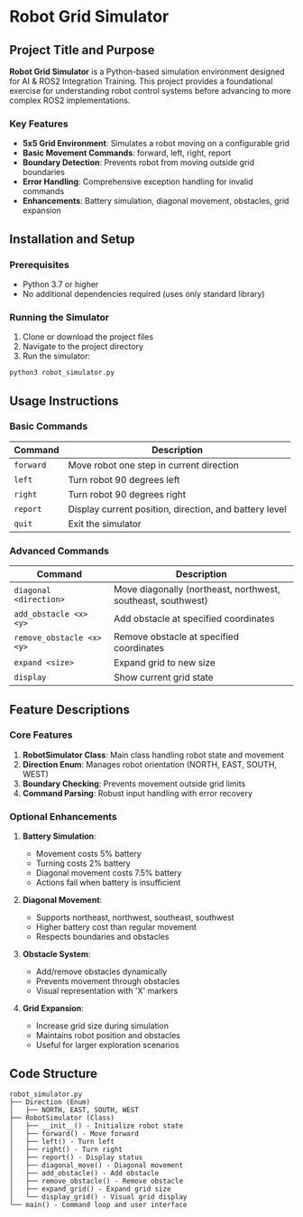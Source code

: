 # Robot Grid Simulator

## Project Title and Purpose

**Robot Grid Simulator** is a Python-based simulation environment designed for AI & ROS2 Integration Training. This project provides a foundational exercise for understanding robot control systems before advancing to more complex ROS2 implementations.

### Key Features

- **5x5 Grid Environment**: Simulates a robot moving on a configurable grid
- **Basic Movement Commands**: forward, left, right, report
- **Boundary Detection**: Prevents robot from moving outside grid boundaries
- **Error Handling**: Comprehensive exception handling for invalid commands
- **Enhancements**: Battery simulation, diagonal movement, obstacles, grid expansion

## Installation and Setup

### Prerequisites

- Python 3.7 or higher
- No additional dependencies required (uses only standard library)

### Running the Simulator

1. Clone or download the project files
2. Navigate to the project directory
3. Run the simulator:

```bash
python3 robot_simulator.py
```

## Usage Instructions

### Basic Commands

| Command | Description |
|---------|-------------|
| `forward` | Move robot one step in current direction |
| `left` | Turn robot 90 degrees left |
| `right` | Turn robot 90 degrees right |
| `report` | Display current position, direction, and battery level |
| `quit` | Exit the simulator |

### Advanced Commands

| Command | Description |
|---------|-------------|
| `diagonal <direction>` | Move diagonally (northeast, northwest, southeast, southwest) |
| `add_obstacle <x> <y>` | Add obstacle at specified coordinates |
| `remove_obstacle <x> <y>` | Remove obstacle at specified coordinates |
| `expand <size>` | Expand grid to new size |
| `display` | Show current grid state |


## Feature Descriptions

### Core Features

1. **RobotSimulator Class**: Main class handling robot state and movement
2. **Direction Enum**: Manages robot orientation (NORTH, EAST, SOUTH, WEST)
3. **Boundary Checking**: Prevents movement outside grid limits
4. **Command Parsing**: Robust input handling with error recovery

### Optional Enhancements

1. **Battery Simulation**: 
   - Movement costs 5% battery
   - Turning costs 2% battery
   - Diagonal movement costs 7.5% battery
   - Actions fail when battery is insufficient

2. **Diagonal Movement**:
   - Supports northeast, northwest, southeast, southwest
   - Higher battery cost than regular movement
   - Respects boundaries and obstacles

3. **Obstacle System**:
   - Add/remove obstacles dynamically
   - Prevents movement through obstacles
   - Visual representation with 'X' markers

4. **Grid Expansion**:
   - Increase grid size during simulation
   - Maintains robot position and obstacles
   - Useful for larger exploration scenarios


## Code Structure

```
robot_simulator.py
├── Direction (Enum)
│   ├── NORTH, EAST, SOUTH, WEST
├── RobotSimulator (Class)
│   ├── __init__() - Initialize robot state
│   ├── forward() - Move forward
│   ├── left() - Turn left
│   ├── right() - Turn right
│   ├── report() - Display status
│   ├── diagonal_move() - Diagonal movement
│   ├── add_obstacle() - Add obstacle
│   ├── remove_obstacle() - Remove obstacle
│   ├── expand_grid() - Expand grid size
│   └── display_grid() - Visual grid display
└── main() - Command loop and user interface
```

